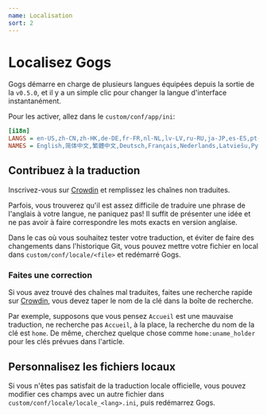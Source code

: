 ```yaml
---
name: Localisation
sort: 2
---
```


# Localisez Gogs

Gogs démarre en charge de plusieurs langues équipées depuis la sortie de la `v0.5.0`, et il y a un simple clic pour changer la langue d'interface instantanément.

Pour les activer, allez dans le `custom/conf/app/ini`:

```ini
[i18n]
LANGS = en-US,zh-CN,zh-HK,de-DE,fr-FR,nl-NL,lv-LV,ru-RU,ja-JP,es-ES,pt-BR,pl-PL,bg-BG,it-IT
NAMES = English,简体中文,繁體中文,Deutsch,Français,Nederlands,Latviešu,Русский,日本語,Español,Português do Brasil,Polski,български,Italiano
```

## Contribuez à la traduction

Inscrivez-vous sur [Crowdin](https://crowdin.com/project/gogs) et remplissez les chaînes non traduites.

Parfois, vous trouverez qu'il est assez difficile de traduire une phrase de l'anglais à votre langue, ne paniquez pas! Il suffit de présenter une idée et ne pas avoir à faire correspondre les mots exacts en version anglaise.

Dans le cas où vous souhaitez tester votre traduction, et éviter de faire des changements dans l'historique Git, vous pouvez mettre votre fichier en local dans `custom/conf/locale/<file>` et redémarré Gogs.

### Faites une correction

Si vous avez trouvé des chaînes mal traduites, faites une recherche rapide sur [Crowdin](https://crowdin.com/project/gogs), vous devez taper le nom de la clé dans la boîte de recherche.

Par exemple, supposons que vous pensez `Accueil` est une mauvaise traduction, ne recherche pas `Accueil`, à la place, la recherche du nom de la clé est `home`. De même, cherchez quelque chose comme `home:uname_holder` pour les clés prévues dans l'article.

## Personnalisez les fichiers locaux

Si vous n'êtes pas satisfait de la traduction locale officielle, vous pouvez modifier ces champs avec un autre fichier dans `custom/conf/locale/locale_<lang>.ini`, puis redémarrez Gogs.
